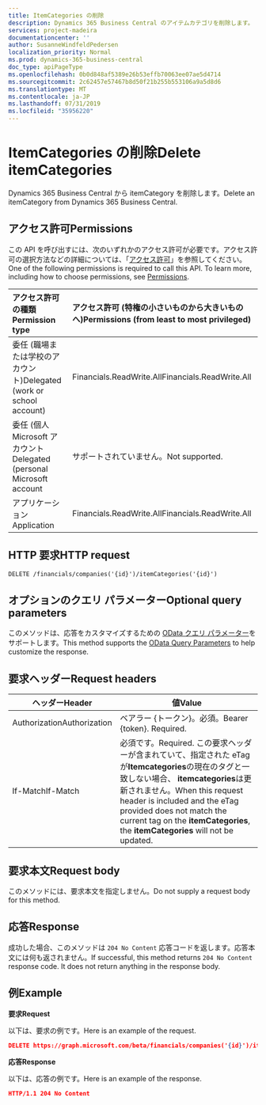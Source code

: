 ```yaml
---
title: ItemCategories の削除
description: Dynamics 365 Business Central のアイテムカテゴリを削除します。
services: project-madeira
documentationcenter: ''
author: SusanneWindfeldPedersen
localization_priority: Normal
ms.prod: dynamics-365-business-central
doc_type: apiPageType
ms.openlocfilehash: 0b0d848af5389e26b53effb70063ee07ae5d4714
ms.sourcegitcommit: 2c62457e57467b8d50f21b255b553106a9a5d8d6
ms.translationtype: MT
ms.contentlocale: ja-JP
ms.lasthandoff: 07/31/2019
ms.locfileid: "35956220"
---
```

# <a name="delete-itemcategories"></a><span data-ttu-id="3ddaa-103">ItemCategories の削除</span><span class="sxs-lookup"><span data-stu-id="3ddaa-103">Delete itemCategories</span></span>
<span data-ttu-id="3ddaa-104">Dynamics 365 Business Central から itemCategory を削除します。</span><span class="sxs-lookup"><span data-stu-id="3ddaa-104">Delete an itemCategory from Dynamics 365 Business Central.</span></span>

## <a name="permissions"></a><span data-ttu-id="3ddaa-105">アクセス許可</span><span class="sxs-lookup"><span data-stu-id="3ddaa-105">Permissions</span></span>
<span data-ttu-id="3ddaa-p101">この API を呼び出すには、次のいずれかのアクセス許可が必要です。アクセス許可の選択方法などの詳細については、「[アクセス許可](/graph/permissions-reference)」を参照してください。</span><span class="sxs-lookup"><span data-stu-id="3ddaa-p101">One of the following permissions is required to call this API. To learn more, including how to choose permissions, see [Permissions](/graph/permissions-reference).</span></span>

|<span data-ttu-id="3ddaa-108">アクセス許可の種類</span><span class="sxs-lookup"><span data-stu-id="3ddaa-108">Permission type</span></span> |<span data-ttu-id="3ddaa-109">アクセス許可 (特権の小さいものから大きいものへ)</span><span class="sxs-lookup"><span data-stu-id="3ddaa-109">Permissions (from least to most privileged)</span></span>|
|:---------------|:------------------------------------------|
|<span data-ttu-id="3ddaa-110">委任 (職場または学校のアカウント)</span><span class="sxs-lookup"><span data-stu-id="3ddaa-110">Delegated (work or school account)</span></span>|<span data-ttu-id="3ddaa-111">Financials.ReadWrite.All</span><span class="sxs-lookup"><span data-stu-id="3ddaa-111">Financials.ReadWrite.All</span></span> |
|<span data-ttu-id="3ddaa-112">委任 (個人 Microsoft アカウント</span><span class="sxs-lookup"><span data-stu-id="3ddaa-112">Delegated (personal Microsoft account</span></span>|<span data-ttu-id="3ddaa-113">サポートされていません。</span><span class="sxs-lookup"><span data-stu-id="3ddaa-113">Not supported.</span></span>|
|<span data-ttu-id="3ddaa-114">アプリケーション</span><span class="sxs-lookup"><span data-stu-id="3ddaa-114">Application</span></span>|<span data-ttu-id="3ddaa-115">Financials.ReadWrite.All</span><span class="sxs-lookup"><span data-stu-id="3ddaa-115">Financials.ReadWrite.All</span></span>|

## <a name="http-request"></a><span data-ttu-id="3ddaa-116">HTTP 要求</span><span class="sxs-lookup"><span data-stu-id="3ddaa-116">HTTP request</span></span>
```
DELETE /financials/companies('{id}')/itemCategories('{id}')
```

## <a name="optional-query-parameters"></a><span data-ttu-id="3ddaa-117">オプションのクエリ パラメーター</span><span class="sxs-lookup"><span data-stu-id="3ddaa-117">Optional query parameters</span></span>
<span data-ttu-id="3ddaa-118">このメソッドは、応答をカスタマイズするための [OData クエリ パラメーター](/graph/query-parameters)をサポートします。</span><span class="sxs-lookup"><span data-stu-id="3ddaa-118">This method supports the [OData Query Parameters](/graph/query-parameters) to help customize the response.</span></span>

## <a name="request-headers"></a><span data-ttu-id="3ddaa-119">要求ヘッダー</span><span class="sxs-lookup"><span data-stu-id="3ddaa-119">Request headers</span></span>
|<span data-ttu-id="3ddaa-120">ヘッダー</span><span class="sxs-lookup"><span data-stu-id="3ddaa-120">Header</span></span>         |<span data-ttu-id="3ddaa-121">値</span><span class="sxs-lookup"><span data-stu-id="3ddaa-121">Value</span></span>                     |
|---------------|--------------------------|
|<span data-ttu-id="3ddaa-122">Authorization</span><span class="sxs-lookup"><span data-stu-id="3ddaa-122">Authorization</span></span>  |<span data-ttu-id="3ddaa-p102">ベアラー {トークン}。必須。</span><span class="sxs-lookup"><span data-stu-id="3ddaa-p102">Bearer {token}. Required.</span></span> |
|<span data-ttu-id="3ddaa-125">If-Match</span><span class="sxs-lookup"><span data-stu-id="3ddaa-125">If-Match</span></span>       |<span data-ttu-id="3ddaa-126">必須です。</span><span class="sxs-lookup"><span data-stu-id="3ddaa-126">Required.</span></span> <span data-ttu-id="3ddaa-127">この要求ヘッダーが含まれていて、指定された eTag が**Itemcategories**の現在のタグと一致しない場合、 **itemcategories**は更新されません。</span><span class="sxs-lookup"><span data-stu-id="3ddaa-127">When this request header is included and the eTag provided does not match the current tag on the **itemCategories**, the **itemCategories** will not be updated.</span></span> |

## <a name="request-body"></a><span data-ttu-id="3ddaa-128">要求本文</span><span class="sxs-lookup"><span data-stu-id="3ddaa-128">Request body</span></span>
<span data-ttu-id="3ddaa-129">このメソッドには、要求本文を指定しません。</span><span class="sxs-lookup"><span data-stu-id="3ddaa-129">Do not supply a request body for this method.</span></span>

## <a name="response"></a><span data-ttu-id="3ddaa-130">応答</span><span class="sxs-lookup"><span data-stu-id="3ddaa-130">Response</span></span>
<span data-ttu-id="3ddaa-p104">成功した場合、このメソッドは ```204 No Content``` 応答コードを返します。応答本文には何も返されません。</span><span class="sxs-lookup"><span data-stu-id="3ddaa-p104">If successful, this method returns ```204 No Content``` response code. It does not return anything in the response body.</span></span>

## <a name="example"></a><span data-ttu-id="3ddaa-133">例</span><span class="sxs-lookup"><span data-stu-id="3ddaa-133">Example</span></span>

<span data-ttu-id="3ddaa-134">**要求**</span><span class="sxs-lookup"><span data-stu-id="3ddaa-134">**Request**</span></span>

<span data-ttu-id="3ddaa-135">以下は、要求の例です。</span><span class="sxs-lookup"><span data-stu-id="3ddaa-135">Here is an example of the request.</span></span>

```json
DELETE https://graph.microsoft.com/beta/financials/companies('{id}')/itemCategories('{id}')
```

<span data-ttu-id="3ddaa-136">**応答**</span><span class="sxs-lookup"><span data-stu-id="3ddaa-136">**Response**</span></span> 

<span data-ttu-id="3ddaa-137">以下は、応答の例です。</span><span class="sxs-lookup"><span data-stu-id="3ddaa-137">Here is an example of the response.</span></span> 

```json
HTTP/1.1 204 No Content
```

